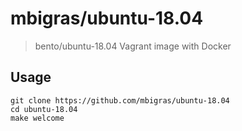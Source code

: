 # mbigras/ubuntu-18.04

> bento/ubuntu-18.04 Vagrant image with Docker

## Usage

```
git clone https://github.com/mbigras/ubuntu-18.04
cd ubuntu-18.04
make welcome
```
